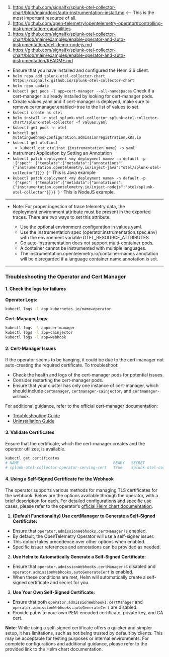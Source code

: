 1. https://github.com/signalfx/splunk-otel-collector-chart/blob/main/docs/auto-instrumentation-install.md <-- This is the most important resource of all.
2. https://github.com/open-telemetry/opentelemetry-operator#controlling-instrumentation-capabilities
3. https://github.com/signalfx/splunk-otel-collector-chart/blob/main/examples/enable-operator-and-auto-instrumentation/otel-demo-nodejs.md
4. https://github.com/signalfx/splunk-otel-collector-chart/blob/main/examples/enable-operator-and-auto-instrumentation/README.md

- Ensure that you have installed and configured the Helm 3.6 client.
- `helm repo add splunk-otel-collector-chart https://signalfx.github.io/splunk-otel-collector-chart`
- `helm repo update`
- `kubectl get pods -l app=cert-manager --all-namespaces` Check if a cert-manager is already installed by looking for cert-manager pods.
- Create values.yaml and if cert-manager is deployed, make sure to remove certmanager.enabled=true to the list of values to set.
- `kubectl create ns otel`
- `helm install -n otel splunk-otel-collector splunk-otel-collector-chart/splunk-otel-collector -f values.yaml`
- `kubectl get pods -n otel`
- `kubectl get mutatingwebhookconfiguration.admissionregistration.k8s.io`
- `kubectl get otelinst`
    - `kubectl get otelinst {instrumentation_name} -o yaml`
- Instrument Application by Setting an Annotation
- `kubectl patch deployment <my deployment name> -n default -p '{"spec": {"template":{"metadata":{"annotations":{"instrumentation.opentelemetry.io/inject-java":"otel/splunk-otel-collector"}}}} }'` This is Java example
- `kubectl patch deployment <my deployment name> -n default -p '{"spec": {"template":{"metadata":{"annotations":{"instrumentation.opentelemetry.io/inject-nodejs":"otel/splunk-otel-collector"}}}} }'` This is NodeJS example.

---

* Note: For proper ingestion of trace telemetry data, the deployment.environment attribute must be present in the exported traces. There are two ways to set this attribute:

    - Use the optional environment configuration in values.yaml.
    - Use the Instrumentation spec (operator.instrumentation.spec.env) with the environment variable OTEL_RESOURCE_ATTRIBUTES.
    - Go auto-instrumentation does not support multi-container pods.
    - A container cannot be instrumented with multiple languages.
   - The instrumentation.opentelemetry.io/container-names annotation will be disregarded if a language container name annotation is set.

---

### Troubleshooting the Operator and Cert Manager

#### 1. Check the logs for failures

**Operator Logs:**

```bash
kubectl logs -l app.kubernetes.io/name=operator
```

**Cert-Manager Logs:**

```bash
kubectl logs -l app=certmanager
kubectl logs -l app=cainjector
kubectl logs -l app=webhook
```

#### 2. Cert-Manager Issues

If the operator seems to be hanging, it could be due to the cert-manager not auto-creating the required certificate. To troubleshoot:

- Check the health and logs of the cert-manager pods for potential issues.
- Consider restarting the cert-manager pods.
- Ensure that your cluster has only one instance of cert-manager, which should include `certmanager`, `certmanager-cainjector`, and `certmanager-webhook`.

For additional guidance, refer to the official cert-manager documentation:
- [Troubleshooting Guide](https://cert-manager.io/docs/troubleshooting/)
- [Uninstallation Guide](https://cert-manager.io/v1.2-docs/installation/uninstall/kubernetes/)

#### 3. Validate Certificates

Ensure that the certificate, which the cert-manager creates and the operator utilizes, is available.

```bash
kubectl get certificates
# NAME                                          READY   SECRET                                                           AGE
# splunk-otel-collector-operator-serving-cert   True    splunk-otel-collector-operator-controller-manager-service-cert   5m
```

#### 4. Using a Self-Signed Certificate for the Webhook

The operator supports various methods for managing TLS certificates for the webhook. Below are the options available through the operator, with a brief description for each. For detailed configurations and specific use cases, please refer to the operator’s
[official Helm chart documentation](https://github.com/open-telemetry/opentelemetry-helm-charts/blob/main/charts/opentelemetry-operator/values.yaml).

1. **(Default Functionality) Use certManager to Generate a Self-Signed Certificate:**
  - Ensure that `operator.admissionWebhooks.certManager` is enabled.
  - By default, the OpenTelemetry Operator will use a self-signer issuer.
  - This option takes precedence over other options when enabled.
  - Specific issuer references and annotations can be provided as needed.

2. **Use Helm to Automatically Generate a Self-Signed Certificate:**
  - Ensure that `operator.admissionWebhooks.certManager` is disabled and `operator.admissionWebhooks.autoGenerateCert` is enabled.
  - When these conditions are met, Helm will automatically create a self-signed certificate and secret for you.

3. **Use Your Own Self-Signed Certificate:**
  - Ensure that both `operator.admissionWebhooks.certManager` and `operator.admissionWebhooks.autoGenerateCert` are disabled.
  - Provide paths to your own PEM-encoded certificate, private key, and CA cert.

**Note**: While using a self-signed certificate offers a quicker and simpler setup, it has limitations, such as not being trusted by default by clients.
This may be acceptable for testing purposes or internal environments. For complete configurations and additional guidance, please refer to the provided link to the Helm chart documentation.